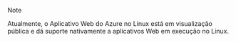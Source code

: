 > [!NOTE]
> Atualmente, o Aplicativo Web do Azure no Linux está em visualização pública e dá suporte nativamente a aplicativos Web em execução no Linux.
>


